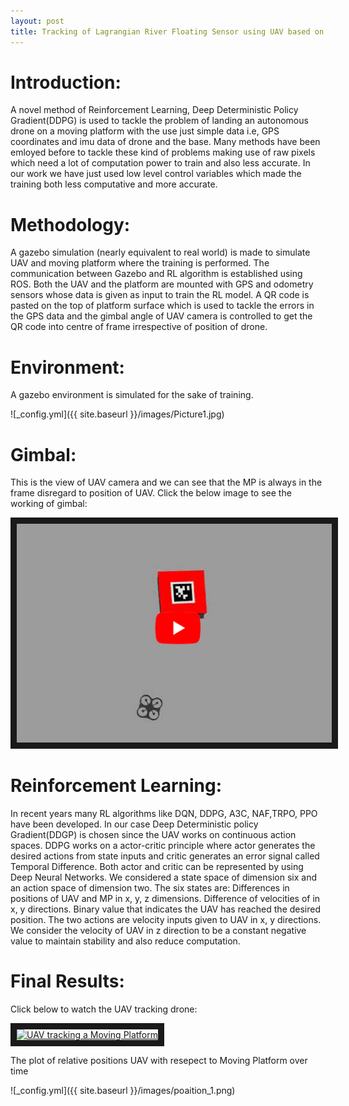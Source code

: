```yaml
---
layout: post
title: Tracking of Lagrangian River Floating Sensor using UAV based on Reinforcement Learning
---
```


# Introduction: #
A novel method of Reinforcement Learning, Deep Deterministic Policy Gradient(DDPG) is used to tackle the problem of landing an autonomous drone on a moving platform with the use just simple data i.e, GPS coordinates and imu data of drone and the base. Many methods have been emloyed before to tackle these kind of problems making use of raw pixels which need a lot of computation power to train and also less accurate. In our work we have just used low level control variables which made the training both less computative and more accurate.    

# Methodology: #
A gazebo simulation (nearly equivalent to real world) is made to simulate UAV and moving platform where the training is performed. The communication between Gazebo and RL algorithm is established using ROS. Both the UAV and the platform are mounted with GPS and odometry sensors whose data is given as input to train the RL model. A QR code is pasted on the top of platform surface which is used to tackle the errors in the GPS data and the gimbal angle of UAV camera is controlled to get the QR code into centre of frame irrespective of position of drone.
# Environment: #
A gazebo environment is simulated for the sake of training.

![_config.yml]({{ site.baseurl }}/images/Picture1.jpg)

# Gimbal: #
This is the view of UAV camera and we can see that the MP is always in the frame disregard to position of UAV. 
Click the below image to see the working of gimbal:

<a href="http://www.youtube.com/watch?feature=player_embedded&v=a9tQO1UDpxY" target="_blank">
 <img src="https://github.com/Kuppharish/Kuppharish.github.io/blob/master/images/gimbal_tn.jpg?raw=true" alt="Gimbal Working" width="600" height="350" border="10" />
</a>


# Reinforcement Learning: #
In recent years many RL algorithms like DQN, DDPG, A3C, NAF,TRPO, PPO have been developed. In our case Deep Deterministic policy Gradient(DDGP) is chosen since the UAV works on continuous action spaces. DDPG works on a actor-critic principle where actor generates the desired actions from state inputs and critic generates an error signal called Temporal Difference. Both actor and critic can be represented by using Deep Neural Networks. We considered a state space of dimension six and an action space of dimension two.
The six states are:
    Differences in positions of UAV and MP in x, y, z dimensions.
    Difference of velocities of in x, y directions.
    Binary value that indicates the UAV has reached the desired position.
The two actions are velocity inputs given to UAV in x, y directions. We consider the velocity of UAV in z direction to be a constant negative value to maintain stability and also reduce computation.

# Final Results: #

Click below to watch the UAV tracking drone:

<a href="http://www.youtube.com/watch?feature=player_embedded&v=-eJLhzJz_qk" target="_blank">
 <img src="http://img.youtube.com/vi/-eJLhzJz_qk/0.jpg" alt="UAV tracking a Moving Platform" width="600" height="350" border="10" />
</a>

The plot of relative positions UAV with resepect to Moving Platform over time

![_config.yml]({{ site.baseurl }}/images/poaition_1.png)

